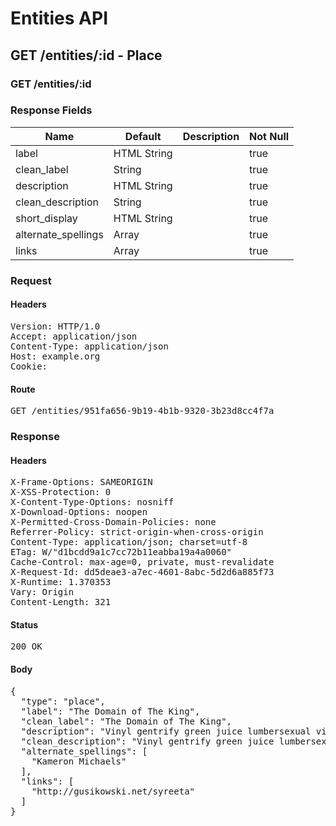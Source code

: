 # Entities API



## GET /entities/:id - Place

### GET /entities/:id

### Response Fields

| Name | Default | Description | Not Null |
|------|---------|-------------|----------|
| label | HTML String |  | true |
| clean_label | String |  | true |
| description | HTML String |  | true |
| clean_description | String |  | true |
| short_display | HTML String |  | true |
| alternate_spellings | Array |  | true |
| links | Array |  | true |

### Request

#### Headers

<pre>Version: HTTP/1.0
Accept: application/json
Content-Type: application/json
Host: example.org
Cookie: </pre>

#### Route

<pre>GET /entities/951fa656-9b19-4b1b-9320-3b23d8cc4f7a</pre>

### Response

#### Headers

<pre>X-Frame-Options: SAMEORIGIN
X-XSS-Protection: 0
X-Content-Type-Options: nosniff
X-Download-Options: noopen
X-Permitted-Cross-Domain-Policies: none
Referrer-Policy: strict-origin-when-cross-origin
Content-Type: application/json; charset=utf-8
ETag: W/&quot;d1bcdd9a1c7cc72b11eabba19a4a0060&quot;
Cache-Control: max-age=0, private, must-revalidate
X-Request-Id: dd5deae3-a7ec-4601-8abc-5d2d6a885f73
X-Runtime: 1.370353
Vary: Origin
Content-Length: 321</pre>

#### Status

<pre>200 OK</pre>

#### Body

<pre>{
  "type": "place",
  "label": "The Domain of The King",
  "clean_label": "The Domain of The King",
  "description": "Vinyl gentrify green juice lumbersexual vice heirloom.",
  "clean_description": "Vinyl gentrify green juice lumbersexual vice heirloom.",
  "alternate_spellings": [
    "Kameron Michaels"
  ],
  "links": [
    "http://gusikowski.net/syreeta"
  ]
}</pre>
